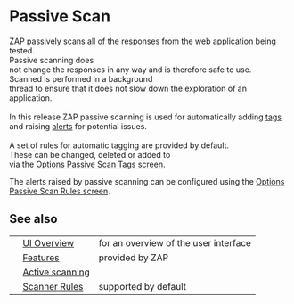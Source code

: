 # Passive Scan

ZAP passively scans all of the responses from the web application being tested.<br>Passive scanning does<br>
not change the responses in any way and is therefore safe to use.<br>Scanned is performed in a background<br>
thread to ensure that it does not slow down the exploration of an application.<br>
<br>
In this release ZAP passive scanning is used for automatically adding <a href='HelpStartConceptsTags'>tags</a> and raising <a href='HelpStartConceptsAlerts'>alerts</a> for potential issues.<br>
<br>
A set of rules for automatic tagging are provided by default.<br>These can be changed, deleted or added to<br>
via the <a href='HelpUiDialogsOptionsPscan'>Options Passive Scan Tags screen</a>.<br>

The alerts raised by passive scanning can be configured using the <a href='HelpUiDialogsOptionsPscanrules'>Options Passive Scan Rules screen</a>.<br>
<h2>See also</h2>
<table>
<tr><td></td><td><a href='HelpUiOverview'>UI Overview</a></td><td>for an overview of the user interface</td></tr>
<tr><td></td><td><a href='HelpStartConceptsConcepts'>Features</a></td><td>provided by ZAP</td></tr>
<tr><td></td><td><a href='HelpStartConceptsAscan'>Active scanning</a></td><td></td></tr>
<tr><td></td><td><a href='HelpStartChecks'>Scanner Rules</a></td><td>supported by default</td></tr>
</table>